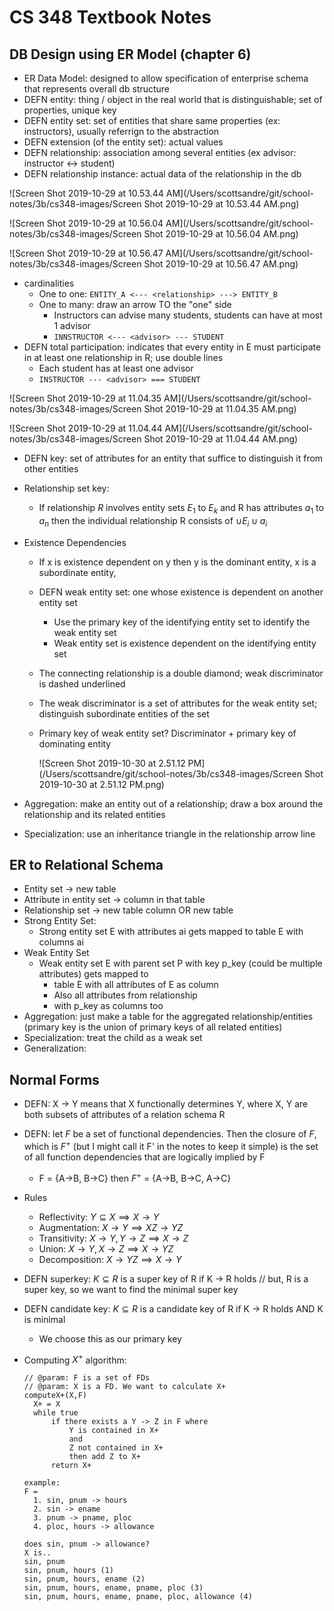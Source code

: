 # CS 348 Textbook Notes



## DB Design using ER Model (chapter 6)

- ER Data Model: designed to allow specification of enterprise schema that represents overall db structure
- DEFN entity: thing / object in the real world that is distinguishable; set of properties, unique key
- DEFN entity set: set of entities that share same properties (ex: instructors), usually referrign to the abstraction
- DEFN extension (of the entity set): actual values
- DEFN relationship: association among several entities (ex advisor: instructor <-> student)
- DEFN relationship instance: actual data of the relationship in the db

![Screen Shot 2019-10-29 at 10.53.44 AM](/Users/scottsandre/git/school-notes/3b/cs348-images/Screen Shot 2019-10-29 at 10.53.44 AM.png)

![Screen Shot 2019-10-29 at 10.56.04 AM](/Users/scottsandre/git/school-notes/3b/cs348-images/Screen Shot 2019-10-29 at 10.56.04 AM.png)

![Screen Shot 2019-10-29 at 10.56.47 AM](/Users/scottsandre/git/school-notes/3b/cs348-images/Screen Shot 2019-10-29 at 10.56.47 AM.png)

- cardinalities
  - One to one: `ENTITY_A <--- <relationship> ---> ENTITY_B`
  - One to many: draw an arrow TO the "one" side
    - Instructors can advise many students, students can have at most 1 advisor
    - `INNSTRUCTOR <--- <advisor> --- STUDENT`
- DEFN total participation: indicates that every entity in E must participate in at least one relationship in R; use double lines
  - Each student has at least one advisor
  - `INSTRUCTOR --- <advisor> === STUDENT`

![Screen Shot 2019-10-29 at 11.04.35 AM](/Users/scottsandre/git/school-notes/3b/cs348-images/Screen Shot 2019-10-29 at 11.04.35 AM.png)

![Screen Shot 2019-10-29 at 11.04.44 AM](/Users/scottsandre/git/school-notes/3b/cs348-images/Screen Shot 2019-10-29 at 11.04.44 AM.png)

- DEFN key: set of attributes for an entity that suffice to distinguish it from other entities

- Relationship set key:

  - If relationship $R$ involves entity sets $E_1$ to $E_k$ and R has attributes $a_1$ to $a_n$ then the individual relationship R consists of $\cup E_i \cup a_i$

- Existence Dependencies

  - If x is existence dependent on y then y is the dominant entity, x is a subordinate entity,

  - DEFN weak entity set: one whose existence is dependent on another entity set

    - Use the primary key of the identifying entity set to identify the weak entity set
    - Weak entity set is existence dependent on the identifying entity set

  - The connecting relationship is a double diamond; weak discriminator is dashed underlined

  - The weak discriminator is a set of attributes for the weak entity set; distinguish subordinate entities  of the set

  - Primary key of weak entity set? Discriminator + primary key of dominating entity

    ![Screen Shot 2019-10-30 at 2.51.12 PM](/Users/scottsandre/git/school-notes/3b/cs348-images/Screen Shot 2019-10-30 at 2.51.12 PM.png)

- Aggregation: make an entity out of a relationship; draw a box around the relationship and its related entities
- Specialization: use an inheritance triangle in the relationship arrow line



## ER to Relational Schema

- Entity set -> new table
- Attribute in entity set -> column in that table
- Relationship set -> new table column OR new table
- Strong Entity Set:
  - Strong entity set E with attributes ai gets mapped to table E with columns ai
- Weak Entity Set
  - Weak entity set E with parent set P with key p_key (could be multiple attributes) gets mapped to
    - table E with all attributes of E as column
    - Also all attributes from relationship
    - with p_key as columns too
- Aggregation: just make a table for the aggregated relationship/entities (primary key is the union of primary keys of all related entities)
- Specialization: treat the child as a weak set
- Generalization:



## Normal Forms

- DEFN: X -> Y means that X functionally determines Y, where X, Y are both subsets of attributes of a relation schema R

- DEFN: let $F$ be a set of functional dependencies. Then the closure of $F$, which is $F^+$ (but I might call it F' in the notes to keep it simple) is the set of all function dependencies that are logically implied by F
  
  - F = {A->B, B->C} then $F^+$ = {A->B, B->C, A->C}
  
- Rules

  - Reflectivity: $Y \subseteq X \implies X \rightarrow Y$
  - Augmentation: $X \rightarrow Y \implies XZ \rightarrow YZ$
  - Transitivity: $X \rightarrow Y, Y \rightarrow Z \implies X \rightarrow Z$
  - Union: $X \rightarrow Y, X \rightarrow Z \implies X \rightarrow YZ$
  - Decomposition: $X \rightarrow YZ \implies X \rightarrow Y$

- DEFN superkey: $K \subseteq R$ is a super key of R if K -> R holds // but, R is a super key, so we want to find the minimal super key

- DEFN candidate key: $K \subseteq R$ is a candidate key of R if K -> R holds AND K is minimal 
  
  - We choose this as our primary key
  
- Computing $X^+$ algorithm:

  ```
  // @param: F is a set of FDs
  // @param: X is a FD. We want to calculate X+
  computeX+(X,F)
  	X+ = X
  	while true
  		if there exists a Y -> Z in F where
  			Y is contained in X+
  			and
  			Z not contained in X+
  			then add Z to X+
  		return X+
  ```

  ```
  example:
  F =
  	1. sin, pnum -> hours
  	2. sin -> ename
  	3. pnum -> pname, ploc
  	4. ploc, hours -> allowance
  
  does sin, pnum -> allowance?
  X is..
  sin, pnum
  sin, pnum, hours (1)
  sin, pnum, hours, ename (2)
  sin, pnum, hours, ename, pname, ploc (3)
  sin, pnum, hours, ename, pname, ploc, allowance (4)
  ```

  
